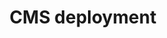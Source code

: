 ---
layout: default
title: CMS deployment
parent: Deploying cyhoeddwn
nav_order: 2
has_children: true
last_modified_date: 2021-06-09 20:42
---